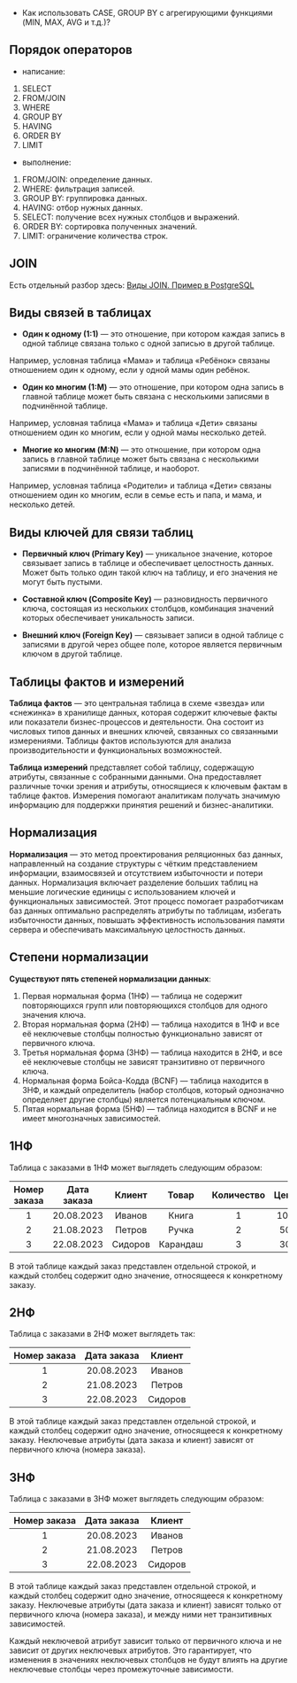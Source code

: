 
- Как использовать CASE, GROUP BY с агрегирующими функциями (MIN, MAX, AVG и т.д.)?



## Порядок операторов

- написание:
  
1. SELECT
2. FROM/JOIN
3. WHERE
4. GROUP BY
5. HAVING
6. ORDER BY
7. LIMIT
  
- выполнение:

1. FROM/JOIN: определение данных.
2. WHERE: фильтрация записей.
3. GROUP BY: группировка данных.
4. HAVING: отбор нужных данных.
5. SELECT: получение всех нужных столбцов и выражений.
6. ORDER BY: сортировка полученных значений.
7. LIMIT: ограничение количества строк.

## JOIN

Есть отдельный разбор здесь: [Виды JOIN. Пример в PostgreSQL](https://github.com/Malakhova-Natalya/My_open_textbook/blob/main/topics/SQL/JOIN.md)

## Виды связей в таблицах

- **Один к одному (1:1)** — это отношение, при котором каждая запись в одной таблице связана только с одной записью в другой таблице.

Например, условная таблица «Мама» и таблица «Ребёнок» связаны отношением один к одному, если у одной мамы один ребёнок.

- **Один ко многим (1:M)** — это отношение, при котором одна запись в главной таблице может быть связана с несколькими записями в подчинённой таблице. 

Например, условная таблица «Мама» и таблица «Дети» связаны отношением один ко многим, если у одной мамы несколько детей. 

- **Многие ко многим (M:N)** — это отношение, при котором одна запись в главной таблице может быть связана с несколькими записями в подчинённой таблице, и наоборот.

Например, условная таблица «Родители» и таблица «Дети» связаны отношением один ко многим, если в семье есть и папа, и мама, и несколько детей. 

## Виды ключей для связи таблиц

- **Первичный ключ (Primary Key)** — уникальное значение, которое связывает запись в таблице и обеспечивает целостность данных. Может быть только один такой ключ на таблицу, и его значения не могут быть пустыми.
  
- **Составной ключ (Composite Key)** — разновидность первичного ключа, состоящая из нескольких столбцов, комбинация значений которых обеспечивает уникальность записи.

- **Внешний ключ (Foreign Key)** — связывает записи в одной таблице с записями в другой через общее поле, которое является первичным ключом в другой таблице.

## Таблицы фактов и измерений

**Таблица фактов** — это центральная таблица в схеме «звезда» или «снежинка» в хранилище данных, которая содержит ключевые факты или показатели бизнес-процессов и деятельности. Она состоит из числовых типов данных и внешних ключей, связанных со связанными измерениями. Таблицы фактов используются для анализа производительности и функциональных возможностей.

**Таблица измерений** представляет собой таблицу, содержащую атрибуты, связанные с собранными данными. Она предоставляет различные точки зрения и атрибуты, относящиеся к ключевым фактам в таблице фактов. Измерения помогают аналитикам получать значимую информацию для поддержки принятия решений и бизнес-аналитики.

## Нормализация

**Нормализация** — это метод проектирования реляционных баз данных, направленный на создание структуры с чётким представлением информации, взаимосвязей и отсутствием избыточности и потери данных. Нормализация включает разделение больших таблиц на меньшие логические единицы с использованием ключей и функциональных зависимостей. Этот процесс помогает разработчикам баз данных оптимально распределять атрибуты по таблицам, избегать избыточности данных, повышать эффективность использования памяти сервера и обеспечивать максимальную целостность данных.

## Степени нормализации

**Существуют пять степеней нормализации данных**:
1. Первая нормальная форма (1НФ) — таблица не содержит повторяющихся групп или повторяющихся столбцов для одного значения ключа.
2. Вторая нормальная форма (2НФ) — таблица находится в 1НФ и все её неключевые столбцы полностью функционально зависят от первичного ключа.
3. Третья нормальная форма (3НФ) — таблица находится в 2НФ, и все её неключевые столбцы не зависят транзитивно от первичного ключа.
4. Нормальная форма Бойса-Кодда (BCNF) — таблица находится в 3НФ, и каждый определитель (набор столбцов, который однозначно определяет другие столбцы) является потенциальным ключом.
5. Пятая нормальная форма (5НФ) — таблица находится в BCNF и не имеет многозначных зависимостей.

## 1НФ
Таблица с заказами в 1НФ может выглядеть следующим образом:

| Номер заказа | Дата заказа	| Клиент	| Товар	| Количество	| Цена |
| :--------------------: | :---------------------: |:---------------------------:| :--------------------: | :---------------------: |:---------------------------:|
| 1	| 20.08.2023	| Иванов	| Книга	| 1	| 100 |
| 2	| 21.08.2023	| Петров	| Ручка	| 2	| 50 |
| 3	| 22.08.2023	| Сидоров	| Карандаш	| 3	| 30 |

В этой таблице каждый заказ представлен отдельной строкой, и каждый столбец содержит одно значение, относящееся к конкретному заказу.

## 2НФ

Таблица с заказами в 2НФ может выглядеть так:

| Номер заказа | Дата заказа	| Клиент	| 
| :--------------------: | :---------------------: |:---------------------------:|
| 1	| 20.08.2023	| Иванов	|
| 2	| 21.08.2023	| Петров	|
| 3	| 22.08.2023	| Сидоров	|

В этой таблице каждый заказ представлен отдельной строкой, и каждый столбец содержит одно значение, относящееся к конкретному заказу. Неключевые атрибуты (дата заказа и клиент) зависят от первичного ключа (номера заказа).

## 3НФ

Таблица с заказами в 3НФ может выглядеть следующим образом:

| Номер заказа | Дата заказа	| Клиент	| 
| :--------------------: | :---------------------: |:---------------------------:|
| 1	| 20.08.2023	| Иванов	|
| 2	| 21.08.2023	| Петров	|
| 3	| 22.08.2023	| Сидоров	|

В этой таблице каждый заказ представлен отдельной строкой, и каждый столбец содержит одно значение, относящееся к конкретному заказу. Неключевые атрибуты (дата заказа и клиент) зависят только от первичного ключа (номера заказа), и между ними нет транзитивных зависимостей.

Каждый неключевой атрибут зависит только от первичного ключа и не зависит от других неключевых атрибутов. Это гарантирует, что изменения в значениях неключевых столбцов не будут влиять на другие неключевые столбцы через промежуточные зависимости.
